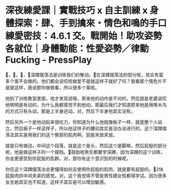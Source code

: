 # 深夜練愛課｜實戰技巧 x 自主訓練 x 身體探索：肆、手到擒來・情色和鳴的手口練愛密技：4.6.1 交。戰開始！助攻姿勢各就位｜身體動能：性愛姿勢／律動 Fucking - PressPlay

🎼。🎼，🎼，🎼深蹲摆荡法是训练我们的臀动。🎼在深蹲摆荡法的部分呢，其实有蛮多个案不会做的。他们都会说哎呃做爱不是就这样子就好了吗？我看那个情色片不是就这样，我说那你做做看，所以很多个案啦。

他到了训练教室里面，他才发现说哦，原来他的动作是不对的，然后就是老婆说哎他明明是有动的，为什么我都感觉不到他动。那最后我们才知道原来他是用啄木鸟的方式只有头动，那是上半身还动，对，然后下半身他其实没有。

然后另外一个是他动起来很吃力，你知道为什么他就像板子一样，就是整个人站立，然后板子一样这样子，所以他这样子的腰动其实是没办法进行的，这个深蹲摆荡法其实是用我们的这个臀部的肌肉啊，屁股夹放夹放。

就是只有做动，中间这个段落，就是这个是头，然后这个是脚嘛，然后屁股的部分呢，他是做这样子的一个摆档。🎼鼓励呢男生都要学深蹲，因为深蹲的这个训练，你会更感受到你屁股的肌群。对，那你有这个意识到的时候呢。

你在这个深蹲摆荡法会更懂得如何去使用你屁股的肌肉，就是要有屁股的。🎼2块屁股肉拱中间夹紧的感觉。对，这个我觉得不管是男性跟女性都得学试。因为很多女生她其实也不知道，这样子其实是可以增加敏感。

